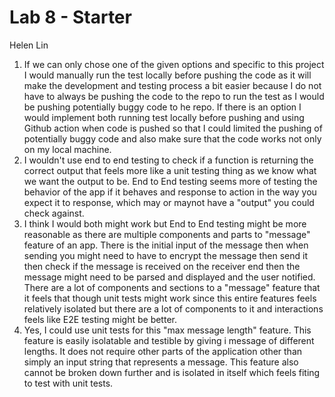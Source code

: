# Lab 8 - Starter

Helen Lin

1. If we can only chose one of the given options and specific to this project I would manually run the test locally before pushing the code as it will make the development and testing process a bit easier because I do not have to always be pushing the code to the repo to run the test as I would be pushing potentially buggy code to he repo. If there is an option I would implement both running test locally before pushing and using Github action when code is pushed so that I could limited the pushing of potentially buggy code and also make sure that the code works not only on my local machine. 
2. I wouldn't use end to end testing to check if a function is returning the correct output that feels more like a unit testing thing as we know what we want the output to be. End to End testing seems more of testing the behavior of the app if it behaves and response to action in the way you expect it to response, which may or maynot have a "output" you could check against. 
3. I think I would both might work but End to End testing might be more reasonable as there are multiple components and parts to "message" feature of an app. There is the initial input of the message then when sending you might need to have to encrypt the message then send it then check if the message is received on the receiver end then the message might need to be parsed and displayed and the user notified. There are a lot of components and sections to a "message" feature that it feels that though unit tests might work since this entire features feels relatively isolated but there are a lot of components to it and interactions feels like E2E testing might be better. 
4. Yes, I could use unit tests for this "max message length" feature. This feature is easily isolatable and testible by giving i message of different lengths. It does not require other parts of the application other than simply an input string that represents a message. This feature also cannot be broken down further and is isolated in itself which feels fiting to test with unit tests. 